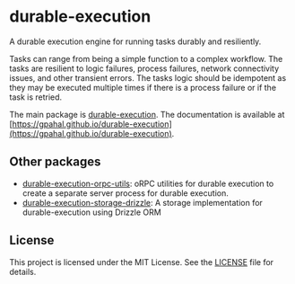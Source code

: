 # durable-execution

A durable execution engine for running tasks durably and resiliently.

Tasks can range from being a simple function to a complex workflow. The tasks are resilient to
logic failures, process failures, network connectivity issues, and other transient errors. The
tasks logic should be idempotent as they may be executed multiple times if there is a process
failure or if the task is retried.

The main package is [durable-execution](durable-execution). The documentation is available at
[https://gpahal.github.io/durable-execution](https://gpahal.github.io/durable-execution).

## Other packages

- [durable-execution-orpc-utils](durable-execution-orpc-utils): oRPC utilities for durable
  execution to create a separate server process for durable execution.
- [durable-execution-storage-drizzle](durable-execution-storage-drizzle): A storage implementation for
  durable-execution using Drizzle ORM

## License

This project is licensed under the MIT License. See the
[LICENSE](https://github.com/gpahal/durable-execution/blob/main/LICENSE) file for details.

